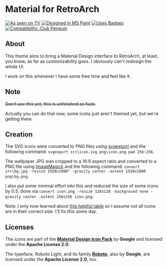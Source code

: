 # Material for RetroArch

[![As seen on TV](https://forthebadge.com/images/badges/as-seen-on-tv.svg)](https://forthebadge.com) [![Designed in MS Paint](https://forthebadge.com/images/badges/designed-in-ms-paint.svg)](https://forthebadge.com) [![Uses Badges](https://forthebadge.com/images/badges/uses-badges.svg)](https://forthebadge.com) [![Compatibility: Club Penguin](https://forthebadge.com/images/badges/compatibility-club-penguin.svg)](https://forthebadge.com)

## About

This theme aims to bring a Material Design interface to RetroArch, at least, you know, as far as customizability goes. I obviously can't redesign the whole UI.

I work on this whenever I have some free time and feel like it.

## Note

~~Don't use this yet, this is unfinished as fuck.~~

Actually you can do that now, some icons just aren't themed yet, but we're getting there.

## Creation

The SVG icons were converted to PNG files using [svgexport](https://github.com/shakiba/svgexport) and the following command: `svgexport src\icon.svg png\icon.png pad 256:256`.

The wallpaper JPG was cropped to a 16:9 aspect ratio and converted to a PNG file using [ImageMagick](https://www.imagemagick.org/script/index.php) and the following command: `convert src\bg.jpg -resize 1920x1080^ -gravity center -extent 1920x1080 png\bg.png`.

I also put some minimal effort into this and reduced the size of some icons by 0.5, done via `convert icon.png -resize 128x128 -background none -gravity center -extent 256x256 icon.png`.

Note: I only now learned about [this helpful table](https://docs.libretro.com/guides/themes/#tips-tricks-for-creating-icons) so I assume not all icons are in their correct size. I'll fix this some day.

## Licenses

The icons are part of the [**Material Design Icon Pack**](https://material.io/icons/) by **Google** and licensed under the **Apache License 2.0**.

The typeface, Roboto Light, and its family [**Roboto**](https://fonts.google.com/specimen/Roboto), also by **Google**, are licensed under the **Apache License 2.0**, too.
